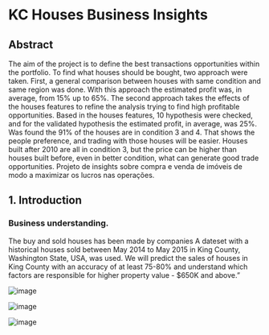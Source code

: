 
# KC Houses Business Insights

## Abstract
The aim of the project is to define the best transactions opportunities within the portfolio. To find what houses should be bought, two approach were taken. First, a general comparison between houses with same condition and same region was done. With this approach the estimated profit was, in average, from 15% up to 65%. The second approach takes the effects of the houses features to refine the analysis trying to find high profitable opportunities. Based in the houses features, 10 hypothesis were checked, and for the validated hypothesis the estimated profit, in average, was 25%. Was found the 91% of the houses are in condition 3 and 4. That shows the people preference, and trading with those houses will be easier. Houses built after 2010 are all in condition 3, but the price can be higher than houses built before, even in better condition, what can generate good trade opportunities.
Projeto de insights sobre compra e venda de imóveis de modo a maximizar os lucros nas operações. 

## 1. Introduction

### Business understanding.
The buy and sold houses has been made by companies 
A dateset with a historical houses sold between May 2014 to May 2015 in King County, Washington State, USA, was used. 
We will predict the sales of houses in King County with an accuracy of at least 75-80% and understand which factors are responsible for higher property value - $650K and above.”



![image](https://user-images.githubusercontent.com/80731935/138776249-393d0d8c-2e2d-484b-8b35-ca3bbdda56f4.png)


![image](https://user-images.githubusercontent.com/80731935/138776362-226b2a9d-8595-4a49-9bfa-d06f6633c0ec.png)


![image](https://user-images.githubusercontent.com/80731935/138776405-c3c696ee-3aac-439b-bc2a-12a3fa28a507.png)
